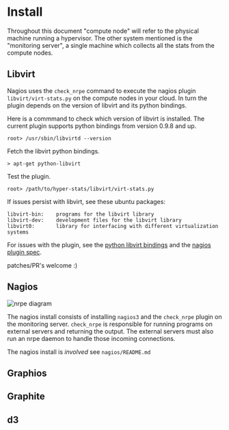 Install
=======

Throughout this document "compute node" will refer to the physical machine
running a hypervisor. The other system mentioned is the "monitoring server", a
single machine which collects all the stats from the compute nodes.

Libvirt
-------
Nagios uses the `check_nrpe` command to execute the nagios plugin
`libvirt/virt-stats.py` on the compute nodes in your cloud. In turn
the plugin depends on the version of libvirt and its python bindings.

Here is a commmand to check which version of libvirt is installed. The current
plugin supports python bindings from version 0.9.8 and up.
```
root> /usr/sbin/libvirtd --version
```

Fetch the libvirt python bindings.
```
> apt-get python-libvirt
```

Test the plugin. 
```
root> /path/to/hyper-stats/libvirt/virt-stats.py
```

If issues persist with libvirt, see these ubuntu packages:
```
libvirt-bin:    programs for the libvirt library
libvirt-dev:    development files for the libvirt library
libvirt0:       library for interfacing with different virtualization systems
```

For issues with the plugin, see the 
[python libvirt bindings](http://libvirt.org/python.html) and the [nagios
plugin spec](http://nagios.sourceforge.net/docs/3_0/pluginapi.html).

patches/PR's welcome :)

Nagios
-------

![nrpe diagram](https://exchange.nagios.org/components/com_mtree/img/listings/m/93.png)

The nagios install consists of installing `nagios3` and the `check_nrpe`
plugin on the monitoring server. `check_nrpe` is responsible for running
programs on external servers and returning the output. The external servers
must also run an nrpe daemon to handle those incoming connections.

The nagios install is *involved* see `nagios/README.md`

Graphios
--------
Graphite
--------
d3
--
